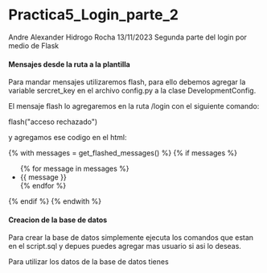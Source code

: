 # Practica5_Login_parte_2
Andre Alexander Hidrogo Rocha 13/11/2023 Segunda parte del login por medio de Flask

#### Mensajes desde la ruta a la plantilla
Para mandar mensajes utilizaremos flash, para ello debemos agregar la variable sercret_key en el archivo config.py a la clase DevelopmentConfig.

El mensaje flash lo agregaremos en la ruta /login con el siguiente comando:

flash("acceso rechazado")

y agregamos ese codigo en el html:

{% with messages = get_flashed_messages() %}
   {% if messages %}
     <ul>
       {% for message in messages %}
         <li class="alert alert-warning">{{ message }}</li>
       {% endfor %}
     </ul>
   {% endif %}
 {% endwith %}

#### Creacion de la base de datos
Para crear la base de datos simplemente ejecuta los comandos que estan en el script.sql y depues puedes agregar mas usuario si asi lo deseas.

Para utilizar los datos de la base de datos tienes 
 
 

